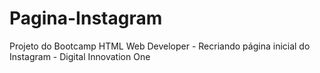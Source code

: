 # Pagina-Instagram
 Projeto do Bootcamp HTML Web Developer - Recriando página inicial do Instagram - Digital Innovation One
